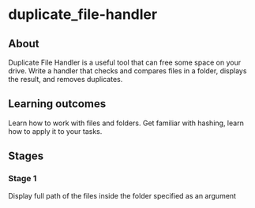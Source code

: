 # duplicate_file-handler

## About
Duplicate File Handler is a useful tool that can free some space on your drive. Write a handler that checks and compares files in a folder, displays the result, and removes duplicates.
## Learning outcomes
Learn how to work with files and folders. Get familiar with hashing, learn how to apply it to your tasks.
## Stages
### Stage 1
Display full path of the files inside the folder specified as an argument
